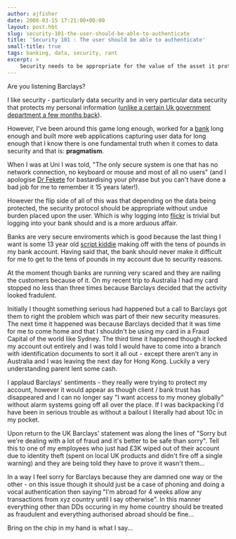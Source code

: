 ```yaml
---
author: ajfisher
date: 2008-03-15 17:21:00+00:00
layout: post.hbt
slug: security-101-the-user-should-be-able-to-authenticate
title: 'Security 101 : The user should be able to authenticate'
small-title: true
tags: banking, data, security, rant
excerpt: >
    Security needs to be appropriate for the value of the asset it protects.
---
```


Are you listening Barclays?

I like security - particularly data security and in very particular data security that protects my personal information ([unlike a certain Uk government department a few months back](http://technologytreason.blogspot.com/2007/11/why-was-data-being-passed-on-disc-and.html)).

However, I've been around this game long enough, worked for a [bank](http://www.citibank.com/) long enough and built more web applications capturing user data for long enough that I know there is one fundamental truth when it comes to data security and that is: **pragmatism**.

When I was at Uni I was told, "The only secure system is one that has no network connection, no keyboard or mouse and most of all no users" (and I apologise [Dr Fekete](http://www.it.usyd.edu.au/about/people/staff/fekete.shtml) for bastardising your phrase but you can't have done a bad job for me to remember it 15 years later!).

However the flip side of all of this was that depending on the data being protected, the security protocol should be appropriate without undue burden placed upon the user. Which is why logging into [flickr](http://www.flickr.com/) is trivial but logging into your bank should and is a more arduous affair.

Banks are very secure enviroments which is good because the last thing I want is some 13 year old [script kiddie](http://en.wikipedia.org/wiki/Script_kiddie) making off with the tens of pounds in my bank account. Having said that, the bank should never make it difficult for me to get to the tens of pounds in my account due to security reasons.

At the moment though banks are running very scared and they are nailing the customers because of it. On my recent trip to Australia I had my card stopped no less than three times because Barclays decided that the activity looked fradulent.

Initially I thought something serious had happened but a call to Barclays got them to right the problem which was part of their new security measures. The next time it happened was because Barclays decided that it was time for me to come home and that I shouldn't be using my card in a Fraud Capital of the world like Sydney. The third time it happened though it locked my account out entirely and I was told I would have to come into a branch with identification documents to sort it all out - except there aren't any in Australia and I was leaving the next day for Hong Kong. Luckily a very understanding parent lent some cash.

I applaud Barclays' sentiments - they really were trying to protect my account, however it would appear as though client / bank trust has disappeared and I can no longer say "I want access to my money globally" without alarm systems going off all over the place. If I was backpacking I'd have been in serious trouble as without a bailout I literally had about 10c in my pocket.

Upon return to the UK Barclays' statement was along the lines of "Sorry but we're dealing with a lot of fraud and it's better to be safe than sorry". Tell this to one of my employees who just had £3K wiped out of their account due to identity theft (spent on local UK products and didn't fire off a single warning) and they are being told they have to prove it wasn't them...

In a way I feel sorry for Barclays because they are damned one way or the other - on this issue though it should just be a case of phoning and doing a vocal authentication then saying "I'm abroad for 4 weeks allow any transactions from xyz country until I say otherwise". In this manner everything other than DDs occuring in my home country should be treated as fraudulent and everything authorised abroad should be fine...

Bring on the chip in my hand is what I say...
